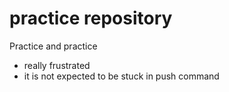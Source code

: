 # practice repository

Practice and practice
  * really frustrated
  * it is not expected to be stuck in push command